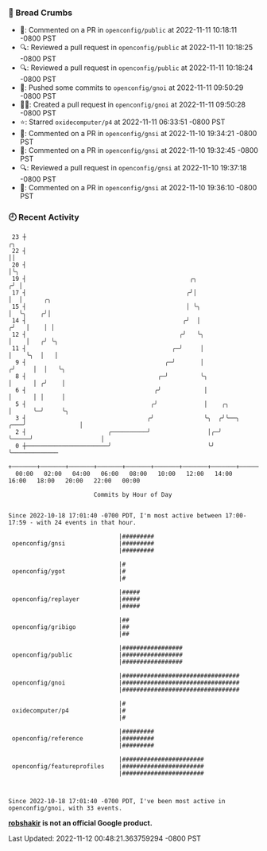 ### 🍞 Bread Crumbs

 * 💬: Commented on a PR in  `openconfig/public` at 2022-11-11 10:18:11 -0800 PST
 * 🔍: Reviewed a pull request in  `openconfig/public` at 2022-11-11 10:18:25 -0800 PST
 * 🔍: Reviewed a pull request in  `openconfig/public` at 2022-11-11 10:18:24 -0800 PST
 * 🚢: Pushed some commits to `openconfig/gnoi` at 2022-11-11 09:50:29 -0800 PST
 * ✍🏼: Created a pull request in `openconfig/gnoi` at 2022-11-11 09:50:28 -0800 PST
 * ⭐️: Starred `oxidecomputer/p4` at 2022-11-11 06:33:51 -0800 PST
 * 💬: Commented on a PR in  `openconfig/gnsi` at 2022-11-10 19:34:21 -0800 PST
 * 💬: Commented on a PR in  `openconfig/gnsi` at 2022-11-10 19:32:45 -0800 PST
 * 🔍: Reviewed a pull request in  `openconfig/gnsi` at 2022-11-10 19:37:18 -0800 PST
 * 💬: Commented on a PR in  `openconfig/gnsi` at 2022-11-10 19:36:10 -0800 PST

### 🕘 Recent Activity
```
 23 ┼                                                                        ╭╮
 22 ┤                                                                        ││
 20 ┤                                                                        │╰╮
 19 ┤                                              ╭╮                       ╭╯ │
 17 ┤                                             ╭╯│                       │  │      ╭╮
 15 ┤                                             │ ╰╮                      │  ╰╮    ╭╯│
 14 ┤                                            ╭╯  │                     ╭╯   │    │ │
 12 ┤                                           ╭╯   ╰╮                    │    │   ╭╯ ╰╮
 11 ┤                                         ╭─╯     │                    │    ╰╮  │   │
  9 ┤                                       ╭─╯       │                   ╭╯     │  │   ╰╮
  8 ┤                                     ╭─╯         ╰╮                  │      │ ╭╯    │
  6 ┤                                    ╭╯            │                  │      │ │     │
  5 ┤                                   ╭╯             │    ╭╮            │      ╰─╯     ╰╮
  3 ┤                                  ╭╯              ╰╮  ╭╯╰──╮     ╭───╯               │
  2 ┤                       ╭──────────╯                │╭─╯    ╰─────╯                   │
  0 ┼───────────────────────╯                           ╰╯                                ╰─────────────
    +───────+───────+───────+───────+───────+───────+───────+───────+───────+───────+───────+───────+────
  00:00   02:00   04:00   06:00   08:00   10:00   12:00   14:00   16:00   18:00   20:00   22:00   00:00   

						Commits by Hour of Day


Since 2022-10-18 17:01:40 -0700 PDT, I'm most active between 17:00-17:59 - with 24 events in that hour.

```



```
                               |#########
 openconfig/gnsi               |#########
                               |#########

                               |#
 openconfig/ygot               |#
                               |#

                               |#####
 openconfig/replayer           |#####
                               |#####

                               |##
 openconfig/gribigo            |##
                               |##

                               |#################
 openconfig/public             |#################
                               |#################

                               |#################################
 openconfig/gnoi               |#################################
                               |#################################

                               |#
 oxidecomputer/p4              |#
                               |#

                               |#########
 openconfig/reference          |#########
                               |#########

                               |#######################
 openconfig/featureprofiles    |#######################
                               |#######################



Since 2022-10-18 17:01:40 -0700 PDT, I've been most active in openconfig/gnoi, with 33 events.

```
**[robshakir](mailto:robjs@google.com) is not an official Google product.**  


Last Updated: 2022-11-12 00:48:21.363759294 -0800 PST
